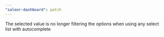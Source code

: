 ```yaml
---
"saleor-dashboard": patch
---
```


The selected value is no longer filtering the options when using any select list with autocomplete
